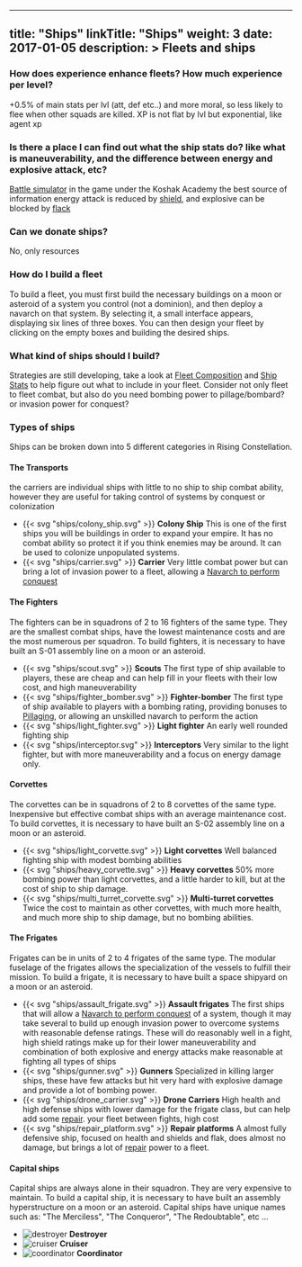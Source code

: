 
---
title: "Ships"
linkTitle: "Ships"
weight: 3
date: 2017-01-05
description: >
  Fleets and ships
---

### How does experience enhance fleets? How much experience per level?
+0.5% of main stats per lvl
(att, def etc..)
and more moral, so less likely to flee when other squads are killed. XP is not flat by lvl but exponential, like agent xp

### Is there a place I can find out what the ship stats do? like what is maneuverability, and the difference between energy and explosive attack, etc?
[Battle simulator](https://rising-constellation.com/portal/fight-simulator) in the game under the Koshak Academy the best source of information 
energy attack is reduced by [shield](/docs/ships/stats/#shield), and explosive can be blocked by [flack](/docs/ships/stats/#flack)

### Can we donate ships?
No, only resources

### How do I build a fleet
To build a fleet, you must first build the necessary buildings on a moon or asteroid of a system you control (not a dominion), and then deploy a navarch on that system. By selecting it, a small interface appears, displaying six lines of three boxes. You can then design your fleet by clicking on the empty boxes and building the desired ships.

### What kind of ships should I build?
Strategies are still developing, take a look at [Fleet Composition](/docs/strategies/fleets/) and [Ship Stats](/docs/ships/stats/) to help figure out what to include in your fleet. Consider not only fleet to fleet combat, but also do you need bombing power to pillage/bombard? or invasion power for conquest?

### Types of ships
Ships can be broken down into 5 different categories in Rising Constellation.

#### The Transports
the carriers are individual ships with little to no ship to ship combat ability, however they are useful for taking control of systems by conquest or colonization
* {{< svg "ships/colony_ship.svg" >}} **Colony Ship**
This is one of the first ships you will be buildings in order to expand your empire. It has no combat ability so protect it if you think enemies may be around. It can be used to colonize unpopulated systems. 
* {{< svg "ships/carrier.svg" >}} **Carrier**
Very little combat power but can bring a lot of invasion power to a fleet, allowing a [Navarch to perform conquest](/docs/agents/navarch/) 

#### The Fighters
The fighters can be in squadrons of 2 to 16 fighters of the same type. They are the smallest combat ships, have the lowest maintenance costs and are the most numerous per squadron. To build fighters, it is necessary to have built an S-01 assembly line on a moon or an asteroid.

* {{< svg "ships/scout.svg" >}} **Scouts** 
The first type of ship available to players, these are cheap and can help fill in your fleets with their low cost, and high maneuverability
* {{< svg "ships/fighter_bomber.svg" >}} **Fighter-bomber**
The first type of ship available to players with a bombing rating, providing bonuses to [Pillaging]("/docs/agents/navarch.md#pillaging"), or allowing an unskilled navarch to perform the action
* {{< svg "ships/light_fighter.svg" >}} **Light fighter**
An early well rounded fighting ship
* {{< svg "ships/interceptor.svg" >}} **Interceptors**
Very similar to the light fighter, but with more maneuverability and a focus on energy damage only.

#### Corvettes
The corvettes can be in squadrons of 2 to 8 corvettes of the same type. Inexpensive but effective combat ships with an average maintenance cost. To build corvettes, it is necessary to have built an S-02 assembly line on a moon or an asteroid.

* {{< svg "ships/light_corvette.svg" >}} **Light corvettes**
Well balanced fighting ship with modest bombing abilities
* {{< svg "ships/heavy_corvette.svg" >}} **Heavy corvettes**
50% more bombing power than light corvettes, and a little harder to kill, but at the cost of ship to ship damage.
* {{< svg "ships/multi_turret_corvette.svg" >}} **Multi-turret corvettes**
Twice the cost to maintain as other corvettes, with much more health, and much more ship to ship damage, but no bombing abilities.

#### The Frigates
Frigates can be in units of 2 to 4 frigates of the same type. The modular fuselage of the frigates allows the specialization of the vessels to fulfill their mission. To build a frigate, it is necessary to have built a space shipyard on a moon or an asteroid.

* {{< svg "ships/assault_frigate.svg" >}} **Assault frigates**
The first ships that will allow a [Navarch to perform conquest](/docs/agents/navarch/) of a system, though it may take several to build up enough invasion power to overcome systems with reasonable defense ratings. These will do reasonably well in a fight, high shield ratings make up for their lower maneuverability and combination of both explosive and energy attacks make reasonable at fighting all types of ships
* {{< svg "ships/gunner.svg" >}} **Gunners**
Specialized in killing larger ships, these have few attacks but hit very hard with explosive damage and provide a lot of bombing power.
* {{< svg "ships/drone_carrier.svg" >}} **Drone Carriers**
High health and high defense ships with lower damage for the frigate class, but can help add some [repair](/docs/agents/navarch#repair). your fleet between fights, high cost
* {{< svg "ships/repair_platform.svg" >}} **Repair platforms**
A almost fully defensive ship, focused on health and shields and flak, does almost no damage, but brings a lot of [repair](/docs/agents/navarch#repair) power to a fleet.

#### Capital ships
Capital ships are always alone in their squadron. They are very expensive to maintain. To build a capital ship, it is necessary to have built an assembly hyperstructure on a moon or an asteroid. Capital ships have unique names such as: "The Merciless", "The Conqueror", "The Redoubtable", etc ...

* ![destroyer](/images/ships/destroyer.PNG) **Destroyer**
* ![cruiser](/images/ships/cruiser.PNG) **Cruiser**
* ![coordinator](/images/ships/coordinator.PNG) **Coordinator**
